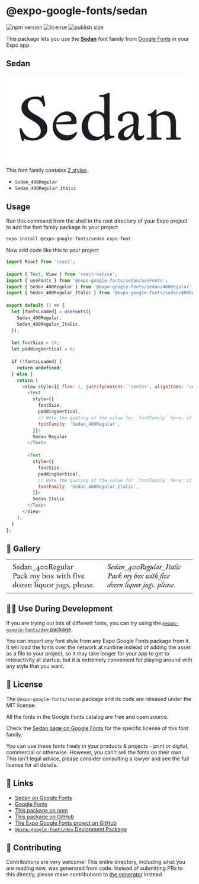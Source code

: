 # @expo-google-fonts/sedan

![npm version](https://flat.badgen.net/npm/v/@expo-google-fonts/sedan)
![license](https://flat.badgen.net/github/license/expo/google-fonts)
![publish size](https://flat.badgen.net/packagephobia/install/@expo-google-fonts/sedan)

This package lets you use the [**Sedan**](https://fonts.google.com/specimen/Sedan) font family from [Google Fonts](https://fonts.google.com/) in your Expo app.

## Sedan

![Sedan](./font-family.png)

This font family contains [2 styles](#-gallery).

- `Sedan_400Regular`
- `Sedan_400Regular_Italic`

## Usage

Run this command from the shell in the root directory of your Expo project to add the font family package to your project
```sh
expo install @expo-google-fonts/sedan expo-font
```

Now add code like this to your project
```js
import React from 'react';

import { Text, View } from 'react-native';
import { useFonts } from '@expo-google-fonts/sedan/useFonts';
import { Sedan_400Regular } from '@expo-google-fonts/sedan/400Regular';
import { Sedan_400Regular_Italic } from '@expo-google-fonts/sedan/400Regular_Italic';

export default () => {
  let [fontsLoaded] = useFonts({
    Sedan_400Regular,
    Sedan_400Regular_Italic,
  });

  let fontSize = 24;
  let paddingVertical = 6;

  if (!fontsLoaded) {
    return undefined;
  } else {
    return (
      <View style={{ flex: 1, justifyContent: 'center', alignItems: 'center' }}>
        <Text
          style={{
            fontSize,
            paddingVertical,
            // Note the quoting of the value for `fontFamily` here; it expects a string!
            fontFamily: 'Sedan_400Regular',
          }}>
          Sedan Regular
        </Text>

        <Text
          style={{
            fontSize,
            paddingVertical,
            // Note the quoting of the value for `fontFamily` here; it expects a string!
            fontFamily: 'Sedan_400Regular_Italic',
          }}>
          Sedan Italic
        </Text>
      </View>
    );
  }
};

```

## 🔡 Gallery


||||
|-|-|-|
|![Sedan_400Regular](.//400Regular/Sedan_400Regular.ttf.png)|![Sedan_400Regular_Italic](.//400Regular_Italic/Sedan_400Regular_Italic.ttf.png)|||


## 👩‍💻 Use During Development

If you are trying out lots of different fonts, you can try using the [`@expo-google-fonts/dev` package](https://github.com/freeboub/google-fonts/tree/master/font-packages/dev#readme).

You can import *any* font style from any Expo Google Fonts package from it. It will load the fonts
over the network at runtime instead of adding the asset as a file to your project, so it may take longer
for your app to get to interactivity at startup, but it is extremely convenient
for playing around with any style that you want.

## 📖 License

The `@expo-google-fonts/sedan` package and its code are released under the MIT license.

All the fonts in the Google Fonts catalog are free and open source.

Check the [Sedan page on Google Fonts](https://fonts.google.com/specimen/Sedan) for the specific license of this font family.

You can use these fonts freely in your products & projects - print or digital, commercial or otherwise. However, you can't sell the fonts on their own. This isn't legal advice, please consider consulting a lawyer and see the full license for all details.

## 🔗 Links

- [Sedan on Google Fonts](https://fonts.google.com/specimen/Sedan)
- [Google Fonts](https://fonts.google.com/)
- [This package on npm](https://www.npmjs.com/package/@expo-google-fonts/sedan)
- [This package on GitHub](https://github.com/freeboub/google-fonts/tree/master/font-packages/sedan)
- [The Expo Google Fonts project on GitHub](https://github.com/freeboub/google-fonts)
- [`@expo-google-fonts/dev` Devlopment Package](https://github.com/freeboub/google-fonts/tree/master/font-packages/dev)

## 🤝 Contributing

Contributions are very welcome! This entire directory, including what you are reading now, was generated from code. Instead of submitting PRs to this directly, please make contributions to [the generator](https://github.com/freeboub/google-fonts/tree/master/packages/generator) instead.
